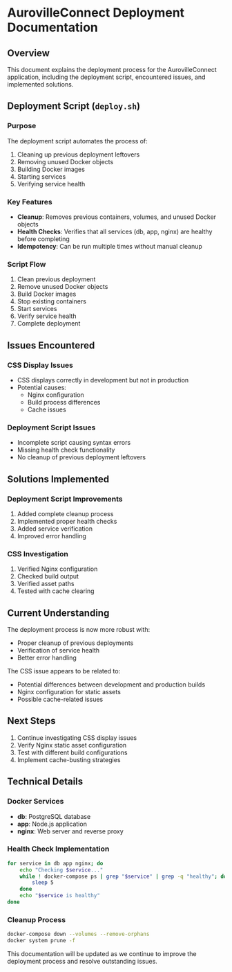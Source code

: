 # AurovilleConnect Deployment Documentation

## Overview
This document explains the deployment process for the AurovilleConnect application, including the deployment script, encountered issues, and implemented solutions.

## Deployment Script (`deploy.sh`)

### Purpose
The deployment script automates the process of:
1. Cleaning up previous deployment leftovers
2. Removing unused Docker objects
3. Building Docker images
4. Starting services
5. Verifying service health

### Key Features
- **Cleanup**: Removes previous containers, volumes, and unused Docker objects
- **Health Checks**: Verifies that all services (db, app, nginx) are healthy before completing
- **Idempotency**: Can be run multiple times without manual cleanup

### Script Flow
1. Clean previous deployment
2. Remove unused Docker objects
3. Build Docker images
4. Stop existing containers
5. Start services
6. Verify service health
7. Complete deployment

## Issues Encountered

### CSS Display Issues
- CSS displays correctly in development but not in production
- Potential causes:
  - Nginx configuration
  - Build process differences
  - Cache issues

### Deployment Script Issues
- Incomplete script causing syntax errors
- Missing health check functionality
- No cleanup of previous deployment leftovers

## Solutions Implemented

### Deployment Script Improvements
1. Added complete cleanup process
2. Implemented proper health checks
3. Added service verification
4. Improved error handling

### CSS Investigation
1. Verified Nginx configuration
2. Checked build output
3. Verified asset paths
4. Tested with cache clearing

## Current Understanding

The deployment process is now more robust with:
- Proper cleanup of previous deployments
- Verification of service health
- Better error handling

The CSS issue appears to be related to:
- Potential differences between development and production builds
- Nginx configuration for static assets
- Possible cache-related issues

## Next Steps
1. Continue investigating CSS display issues
2. Verify Nginx static asset configuration
3. Test with different build configurations
4. Implement cache-busting strategies

## Technical Details

### Docker Services
- **db**: PostgreSQL database
- **app**: Node.js application
- **nginx**: Web server and reverse proxy

### Health Check Implementation
```bash
for service in db app nginx; do
    echo "Checking $service..."
    while ! docker-compose ps | grep "$service" | grep -q "healthy"; do
        sleep 5
    done
    echo "$service is healthy"
done
```

### Cleanup Process
```bash
docker-compose down --volumes --remove-orphans
docker system prune -f
```

This documentation will be updated as we continue to improve the deployment process and resolve outstanding issues.
